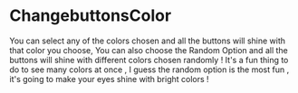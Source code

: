 # ChangebuttonsColor
You can select any of the colors chosen and all the buttons will shine with that color you choose,
You can also choose the Random Option and all the buttons will shine with different colors chosen randomly !
It's a fun thing to do to see many colors at once , I guess the random option is the most fun , it's going 
to make your eyes shine with bright colors ! 
